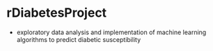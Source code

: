 # rDiabetesProject
 - exploratory data analysis and implementation of machine learning algorithms to predict diabetic susceptibility
